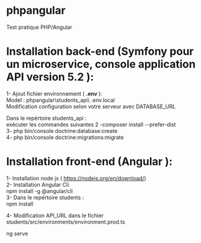 # phpangular
Test pratique PHP/Angular <br/>

# Installation back-end (Symfony pour un microservice, console application API version  5.2 ):  <br/>
1- Ajout fichier environnement ( <b> .env </b> ):  <br/>
Model : phpangular\students_api\ .env.local  <br/>
Modification configuration selon votre serveur avec DATABASE_URL <br/>

Dans le repértoire students_api :  <br/>
exécuter les commandes suivantes 
2 -composer install --prefer-dist  <br/>
3- php bin/console doctrine:database:create  <br/>
4- php bin/console doctrine:migrations:migrate <br/>

# Installation front-end (Angular ):  <br/>
1- Installation node js ( https://nodejs.org/en/download/) <br/>
2- Installation Angular Cli  <br/>
npm install -g @angular/cli <br/>
3- Dans le repértoire students :  <br/>
npm install 

4- Modification API_URL dans le fichier students/src/environments/environment.prod.ts <br/>

ng serve
